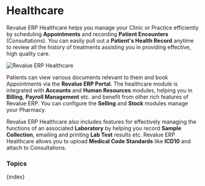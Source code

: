 # Healthcare

Revalue ERP Healthcare helps you manage your Clinic or Practice efficiently by scheduling **Appointments** and  recording **Patient Encounters** (Consultations). You can easily pull out a **Patient's Health Record** anytime to review all the history of treatments assisting you in providing effective, high quality care.

<img class="screenshot" alt="Revalue ERP Healthcare" src="{{docs_base_url}}/assets/img/healthcare/module.png">

Patients can view various documents relevant to them and book Appointments via the **Revalue ERP Portal**. The healthcare module is integrated with  **Accounts** and **Human Resources** modules, helping you in **Billing**, **Payroll Management** etc. and benefit from other rich features of Revalue ERP. You can configure the **Selling** and **Stock** modules manage your Pharmacy.

Revalue ERP Healthcare also includes features for effectively managing the functions of an associated **Laboratory** by helping you record **Sample Collection**, emailing and printing **Lab Test** results etc. Revalue ERP Healthcare allows you to upload **Medical Code Standards** like **ICD10** and attach to Consultations.

### Topics

{index}

